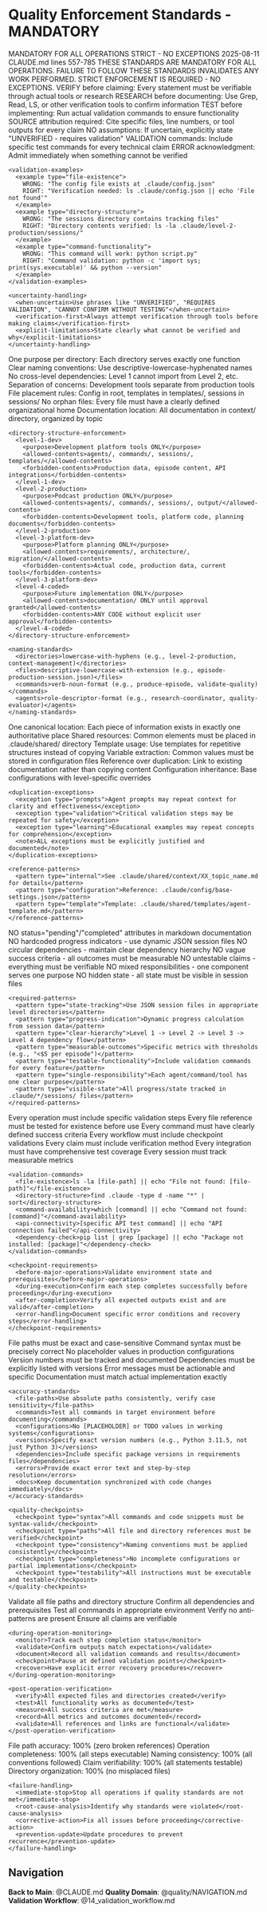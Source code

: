# Quality Enforcement Standards - MANDATORY

<document type="quality-standards" version="3.0.0" claude-code-optimized="true">
  <metadata>
    <critical-importance>MANDATORY FOR ALL OPERATIONS</critical-importance>
    <enforcement-level>STRICT - NO EXCEPTIONS</enforcement-level>
    <created>2025-08-11</created>
    <moved-from>CLAUDE.md lines 557-785</moved-from>
  </metadata>
</document>

<QUALITY-ENFORCEMENT-STANDARDS>
  <critical-importance>
    THESE STANDARDS ARE MANDATORY FOR ALL OPERATIONS.
    FAILURE TO FOLLOW THESE STANDARDS INVALIDATES ANY WORK PERFORMED.
    STRICT ENFORCEMENT IS REQUIRED - NO EXCEPTIONS.
  </critical-importance>

  <anti-hallucination-requirements>
    <verification-mandate>
      <rule type="MANDATORY">VERIFY before claiming: Every statement must be verifiable through actual tools or research</rule>
      <rule type="MANDATORY">RESEARCH before documenting: Use Grep, Read, LS, or other verification tools to confirm information</rule>
      <rule type="MANDATORY">TEST before implementing: Run actual validation commands to ensure functionality</rule>
      <rule type="MANDATORY">SOURCE attribution required: Cite specific files, line numbers, or tool outputs for every claim</rule>
      <rule type="MANDATORY">NO assumptions: If uncertain, explicitly state "UNVERIFIED - requires validation"</rule>
      <rule type="MANDATORY">VALIDATION commands: Include specific test commands for every technical claim</rule>
      <rule type="MANDATORY">ERROR acknowledgment: Admit immediately when something cannot be verified</rule>
    </verification-mandate>
    
    <validation-examples>
      <example type="file-existence">
        WRONG: "The config file exists at .claude/config.json"
        RIGHT: "Verification needed: ls .claude/config.json || echo 'File not found'"
      </example>
      <example type="directory-structure">
        WRONG: "The sessions directory contains tracking files"
        RIGHT: "Directory contents verified: ls -la .claude/level-2-production/sessions/"
      </example>
      <example type="command-functionality">
        WRONG: "This command will work: python script.py"
        RIGHT: "Command validation: python -c 'import sys; print(sys.executable)' && python --version"
      </example>
    </validation-examples>
    
    <uncertainty-handling>
      <when-uncertain>Use phrases like "UNVERIFIED", "REQUIRES VALIDATION", "CANNOT CONFIRM WITHOUT TESTING"</when-uncertain>
      <verification-first>Always attempt verification through tools before making claims</verification-first>
      <explicit-limitations>State clearly what cannot be verified and why</explicit-limitations>
    </uncertainty-handling>
  </anti-hallucination-requirements>

  <directory-organization-principles>
    <separation-mandate>
      <rule type="MANDATORY">One purpose per directory: Each directory serves exactly one function</rule>
      <rule type="MANDATORY">Clear naming conventions: Use descriptive-lowercase-hyphenated names</rule>
      <rule type="MANDATORY">No cross-level dependencies: Level 1 cannot import from Level 2, etc.</rule>
      <rule type="MANDATORY">Separation of concerns: Development tools separate from production tools</rule>
      <rule type="MANDATORY">File placement rules: Config in root, templates in templates/, sessions in sessions/</rule>
      <rule type="MANDATORY">No orphan files: Every file must have a clearly defined organizational home</rule>
      <rule type="MANDATORY">Documentation location: All documentation in context/ directory, organized by topic</rule>
    </separation-mandate>
    
    <directory-structure-enforcement>
      <level-1-dev>
        <purpose>Development platform tools ONLY</purpose>
        <allowed-contents>agents/, commands/, sessions/, templates/</allowed-contents>
        <forbidden-contents>Production data, episode content, API integrations</forbidden-contents>
      </level-1-dev>
      <level-2-production>
        <purpose>Podcast production ONLY</purpose>
        <allowed-contents>agents/, commands/, sessions/, output/</allowed-contents>
        <forbidden-contents>Development tools, platform code, planning documents</forbidden-contents>
      </level-2-production>
      <level-3-platform-dev>
        <purpose>Platform planning ONLY</purpose>
        <allowed-contents>requirements/, architecture/, migration/</allowed-contents>
        <forbidden-contents>Actual code, production data, current tools</forbidden-contents>
      </level-3-platform-dev>
      <level-4-coded>
        <purpose>Future implementation ONLY</purpose>
        <allowed-contents>documentation/ ONLY until approval granted</allowed-contents>
        <forbidden-contents>ANY CODE without explicit user approval</forbidden-contents>
      </level-4-coded>
    </directory-structure-enforcement>
    
    <naming-standards>
      <directories>lowercase-with-hyphens (e.g., level-2-production, context-management)</directories>
      <files>descriptive-lowercase-with-extension (e.g., episode-production-session.json)</files>
      <commands>verb-noun-format (e.g., produce-episode, validate-quality)</commands>
      <agents>role-descriptor-format (e.g., research-coordinator, quality-evaluator)</agents>
    </naming-standards>
  </directory-organization-principles>

  <dry-enforcement>
    <single-source-truth>
      <rule type="MANDATORY">One canonical location: Each piece of information exists in exactly one authoritative place</rule>
      <rule type="MANDATORY">Shared resources: Common elements must be placed in .claude/shared/ directory</rule>
      <rule type="MANDATORY">Template usage: Use templates for repetitive structures instead of copying</rule>
      <rule type="MANDATORY">Variable extraction: Common values must be stored in configuration files</rule>
      <rule type="MANDATORY">Reference over duplication: Link to existing documentation rather than copying content</rule>
      <rule type="MANDATORY">Configuration inheritance: Base configurations with level-specific overrides</rule>
    </single-source-truth>
    
    <duplication-exceptions>
      <exception type="prompts">Agent prompts may repeat context for clarity and effectiveness</exception>
      <exception type="validation">Critical validation steps may be repeated for safety</exception>
      <exception type="learning">Educational examples may repeat concepts for comprehension</exception>
      <note>ALL exceptions must be explicitly justified and documented</note>
    </duplication-exceptions>
    
    <reference-patterns>
      <pattern type="internal">See .claude/shared/context/XX_topic_name.md for details</pattern>
      <pattern type="configuration">Reference: .claude/config/base-settings.json</pattern>
      <pattern type="template">Template: .claude/shared/templates/agent-template.md</pattern>
    </reference-patterns>
  </dry-enforcement>

  <anti-pattern-prevention>
    <forbidden-patterns>
      <pattern type="status-tracking">NO status="pending"/"completed" attributes in markdown documentation</pattern>
      <pattern type="hardcoded-progress">NO hardcoded progress indicators - use dynamic JSON session files</pattern>
      <pattern type="circular-dependencies">NO circular dependencies - maintain clear dependency hierarchy</pattern>
      <pattern type="vague-criteria">NO vague success criteria - all outcomes must be measurable</pattern>
      <pattern type="untestable-claims">NO untestable claims - everything must be verifiable</pattern>
      <pattern type="mixed-responsibilities">NO mixed responsibilities - one component serves one purpose</pattern>
      <pattern type="hidden-state">NO hidden state - all state must be visible in session files</pattern>
    </forbidden-patterns>
    
    <required-patterns>
      <pattern type="state-tracking">Use JSON session files in appropriate level directories</pattern>
      <pattern type="progress-indication">Dynamic progress calculation from session data</pattern>
      <pattern type="clear-hierarchy">Level 1 -> Level 2 -> Level 3 -> Level 4 dependency flow</pattern>
      <pattern type="measurable-outcomes">Specific metrics with thresholds (e.g., "<$5 per episode")</pattern>
      <pattern type="testable-functionality">Include validation commands for every feature</pattern>
      <pattern type="single-responsibility">Each agent/command/tool has one clear purpose</pattern>
      <pattern type="visible-state">All progress/state tracked in .claude/*/sessions/ files</pattern>
    </required-patterns>
  </anti-pattern-prevention>

  <validation-requirements>
    <operation-validation>
      <rule type="MANDATORY">Every operation must include specific validation steps</rule>
      <rule type="MANDATORY">Every file reference must be tested for existence before use</rule>
      <rule type="MANDATORY">Every command must have clearly defined success criteria</rule>
      <rule type="MANDATORY">Every workflow must include checkpoint validations</rule>
      <rule type="MANDATORY">Every claim must include verification method</rule>
      <rule type="MANDATORY">Every integration must have comprehensive test coverage</rule>
      <rule type="MANDATORY">Every session must track measurable metrics</rule>
    </operation-validation>
    
    <validation-commands>
      <file-existence>ls -la [file-path] || echo "File not found: [file-path]"</file-existence>
      <directory-structure>find .claude -type d -name "*" | sort</directory-structure>
      <command-availability>which [command] || echo "Command not found: [command]"</command-availability>
      <api-connectivity>[specific API test command] || echo "API connection failed"</api-connectivity>
      <dependency-check>pip list | grep [package] || echo "Package not installed: [package]"</dependency-check>
    </validation-commands>
    
    <checkpoint-requirements>
      <before-major-operations>Validate environment state and prerequisites</before-major-operations>
      <during-execution>Confirm each step completes successfully before proceeding</during-execution>
      <after-completion>Verify all expected outputs exist and are valid</after-completion>
      <error-handling>Document specific error conditions and recovery steps</error-handling>
    </checkpoint-requirements>
  </validation-requirements>

  <attention-to-detail-requirements>
    <precision-mandate>
      <rule type="MANDATORY">File paths must be exact and case-sensitive</rule>
      <rule type="MANDATORY">Command syntax must be precisely correct</rule>
      <rule type="MANDATORY">No placeholder values in production configurations</rule>
      <rule type="MANDATORY">Version numbers must be tracked and documented</rule>
      <rule type="MANDATORY">Dependencies must be explicitly listed with versions</rule>
      <rule type="MANDATORY">Error messages must be actionable and specific</rule>
      <rule type="MANDATORY">Documentation must match actual implementation exactly</rule>
    </precision-mandate>
    
    <accuracy-standards>
      <file-paths>Use absolute paths consistently, verify case sensitivity</file-paths>
      <commands>Test all commands in target environment before documenting</commands>
      <configurations>No [PLACEHOLDER] or TODO values in working systems</configurations>
      <versions>Specify exact version numbers (e.g., Python 3.11.5, not just Python 3)</versions>
      <dependencies>Include specific package versions in requirements files</dependencies>
      <errors>Provide exact error text and step-by-step resolution</errors>
      <docs>Keep documentation synchronized with code changes immediately</docs>
    </accuracy-standards>
    
    <quality-checkpoints>
      <checkpoint type="syntax">All commands and code snippets must be syntax-valid</checkpoint>
      <checkpoint type="paths">All file and directory references must be verified</checkpoint>
      <checkpoint type="consistency">Naming conventions must be applied consistently</checkpoint>
      <checkpoint type="completeness">No incomplete configurations or partial implementations</checkpoint>
      <checkpoint type="testability">All instructions must be executable and testable</checkpoint>
    </quality-checkpoints>
  </attention-to-detail-requirements>

  <enforcement-procedures>
    <pre-operation-checks>
      <step number="1">Validate all file paths and directory structure</step>
      <step number="2">Confirm all dependencies and prerequisites</step>
      <step number="3">Test all commands in appropriate environment</step>
      <step number="4">Verify no anti-patterns are present</step>
      <step number="5">Ensure all claims are verifiable</step>
    </pre-operation-checks>
    
    <during-operation-monitoring>
      <monitor>Track each step completion status</monitor>
      <validate>Confirm outputs match expectations</validate>
      <document>Record all validation commands and results</document>
      <checkpoint>Pause at defined validation points</checkpoint>
      <recover>Have explicit error recovery procedures</recover>
    </during-operation-monitoring>
    
    <post-operation-verification>
      <verify>All expected files and directories created</verify>
      <test>All functionality works as documented</test>
      <measure>All success criteria are met</measure>
      <record>All metrics and outcomes documented</record>
      <validate>All references and links are functional</validate>
    </post-operation-verification>
  </enforcement-procedures>

  <quality-metrics>
    <measurable-standards>
      <accuracy>File path accuracy: 100% (zero broken references)</accuracy>
      <completeness>Operation completeness: 100% (all steps executable)</completeness>
      <consistency>Naming consistency: 100% (all conventions followed)</consistency>
      <verifiability>Claim verifiability: 100% (all statements testable)</verifiability>
      <organization>Directory organization: 100% (no misplaced files)</organization>
    </measurable-standards>
    
    <failure-handling>
      <immediate-stop>Stop all operations if quality standards are not met</immediate-stop>
      <root-cause-analysis>Identify why standards were violated</root-cause-analysis>
      <corrective-action>Fix all issues before proceeding</corrective-action>
      <prevention-update>Update procedures to prevent recurrence</prevention-update>
    </failure-handling>
  </quality-metrics>
</QUALITY-ENFORCEMENT-STANDARDS>

## Navigation

**Back to Main**: @CLAUDE.md
**Quality Domain**: @quality/NAVIGATION.md
**Validation Workflow**: @14_validation_workflow.md